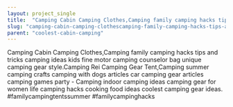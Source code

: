 ```yaml
---
layout: project_single
title:  "Camping Cabin Camping Clothes,Camping family camping hacks tips and tricks camping ideas kids fine motor camping counselor bag unique camping gear style.Camping Rei Camping Gear Tent,Camping summer camping crafts camping with dogs articles car campin"
slug: "camping-cabin-camping-clothescamping-family-camping-hacks-tips-and-tricks-camping-ideas-kids-fine"
parent: "coolest-cabin-camping"
---
```

Camping Cabin Camping Clothes,Camping family camping hacks tips and tricks camping ideas kids fine motor camping counselor bag unique camping gear style.Camping Rei Camping Gear Tent,Camping summer camping crafts camping with dogs articles car camping gear articles camping games party - Camping indoor camping ideas camping gear for women life camping hacks cooking food ideas coolest camping gear ideas. #familycampingtentssummer #familycampinghacks